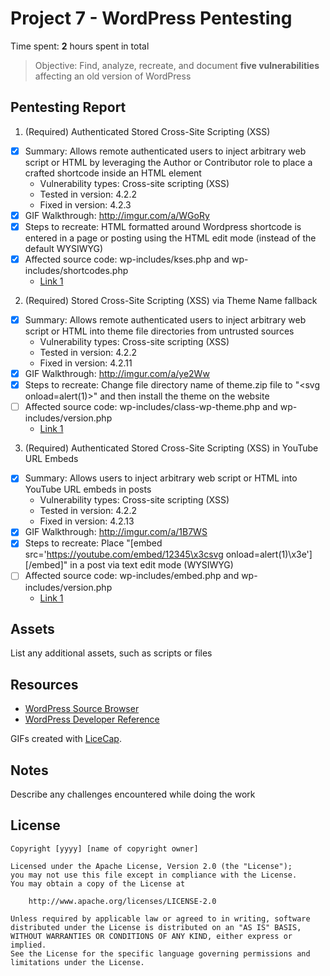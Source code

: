 # Project 7 - WordPress Pentesting

Time spent: **2** hours spent in total

> Objective: Find, analyze, recreate, and document **five vulnerabilities** affecting an old version of WordPress

## Pentesting Report

1. (Required) Authenticated Stored Cross-Site Scripting (XSS)
  - [x] Summary: Allows remote authenticated users to inject arbitrary web script or HTML by leveraging the Author or Contributor role to place a crafted shortcode inside an HTML element
    - Vulnerability types: Cross-site scripting (XSS)
    - Tested in version: 4.2.2
    - Fixed in version: 4.2.3
  - [x] GIF Walkthrough: http://imgur.com/a/WGoRy
  - [x] Steps to recreate: HTML formatted around Wordpress shortcode is entered in a page or posting using the HTML edit mode (instead of the default WYSIWYG)
  - [x] Affected source code: wp-includes/kses.php and wp-includes/shortcodes.php
    - [Link 1](https://core.trac.wordpress.org/browser/tags/version/src/source_file.php)
2. (Required) Stored Cross-Site Scripting (XSS) via Theme Name fallback
  - [x] Summary: Allows remote authenticated users to inject arbitrary web script or HTML into theme file directories from untrusted sources
    - Vulnerability types: Cross-site scripting (XSS)
    - Tested in version: 4.2.2
    - Fixed in version: 4.2.11
  - [x] GIF Walkthrough: http://imgur.com/a/ye2Ww
  - [x] Steps to recreate: Change file directory name of theme.zip file to "&lt;svg onload=alert(1)&gt;" and then install the theme on the website
  - [ ] Affected source code: wp-includes/class-wp-theme.php and wp-includes/version.php
    - [Link 1](https://core.trac.wordpress.org/browser/tags/version/src/source_file.php)
3. (Required) Authenticated Stored Cross-Site Scripting (XSS) in YouTube URL Embeds
  - [x] Summary: Allows users to inject arbitrary web script or HTML into YouTube URL embeds in posts
    - Vulnerability types: Cross-site scripting (XSS)
    - Tested in version: 4.2.2
    - Fixed in version: 4.2.13 
  - [x] GIF Walkthrough: http://imgur.com/a/1B7WS
  - [x] Steps to recreate: Place "[embed src='https://youtube.com/embed/12345\x3csvg onload=alert(1)\x3e'][/embed]" in a post via text edit mode (WYSIWYG)
  - [ ] Affected source code: wp-includes/embed.php and wp-includes/version.php
    - [Link 1](https://core.trac.wordpress.org/browser/tags/version/src/source_file.php)

## Assets

List any additional assets, such as scripts or files

## Resources

- [WordPress Source Browser](https://core.trac.wordpress.org/browser/)
- [WordPress Developer Reference](https://developer.wordpress.org/reference/)

GIFs created with [LiceCap](http://www.cockos.com/licecap/).

## Notes

Describe any challenges encountered while doing the work

## License

    Copyright [yyyy] [name of copyright owner]

    Licensed under the Apache License, Version 2.0 (the "License");
    you may not use this file except in compliance with the License.
    You may obtain a copy of the License at

        http://www.apache.org/licenses/LICENSE-2.0

    Unless required by applicable law or agreed to in writing, software
    distributed under the License is distributed on an "AS IS" BASIS,
    WITHOUT WARRANTIES OR CONDITIONS OF ANY KIND, either express or implied.
    See the License for the specific language governing permissions and
    limitations under the License.
